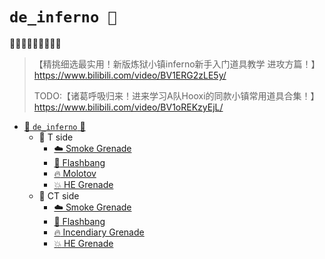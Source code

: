# `de_inferno 🍌`

🍌🔥🔥🦐🔥🔥💥💥🍌
> 【精挑细选最实用！新版炼狱小镇inferno新手入门道具教学 进攻方篇！】 https://www.bilibili.com/video/BV1ERG2zLE5y/
>
> TODO:【诸葛呼吸归来！进来学习A队Hooxi的同款小镇常用道具合集！】 https://www.bilibili.com/video/BV1oREKzyEjL/
* [📁 `de_inferno` 🍌](maps/de_inferno/)
  * 📁 T side
      * [:cloud: Smoke Grenade](maps/de_inferno/de_inferno%20T%20Smoke%20Grenade.md)
      * [:star2: Flashbang](maps/de_inferno/de_inferno%20T%20Flashbang.md)
      * [:fire: Molotov](maps/de_inferno/de_inferno%20T%20Molotov.md)
      * [:boom: HE Grenade](maps/de_inferno/de_inferno%20T%20HE%20Grenade.md)
  * 📁 CT side
      * [:cloud: Smoke Grenade](maps/de_inferno/de_inferno%20T%20Smoke%20Grenade.md)
      * [:star2: Flashbang](maps/de_inferno/de_inferno%20CT%20Flashbang.md)
      * [:fire: Incendiary Grenade](maps/de_inferno/de_inferno%20T%20Molotov.md)
      * [:boom: HE Grenade](maps/de_inferno/de_inferno%20T%20HE%20Grenade.md)